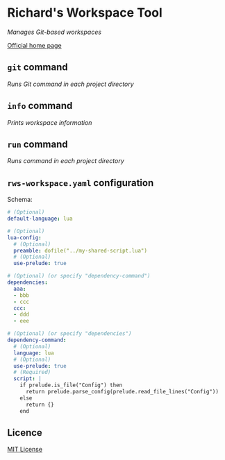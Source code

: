 # Richard's Workspace Tool

_Manages Git-based workspaces_

[Official home page][home]

## `git` command

_Runs Git command in each project directory_

## `info` command

_Prints workspace information_

## `run` command

_Runs command in each project directory_

## `rws-workspace.yaml` configuration

Schema:

```yaml
# (Optional)
default-language: lua

# (Optional)
lua-config:
  # (Optional)
  preamble: dofile("../my-shared-script.lua")
  # (Optional)
  use-prelude: true

# (Optional) (or specify "dependency-command")
dependencies:
  aaa:
  - bbb
  - ccc
  ccc:
  - ddd
  - eee

# (Optional) (or specify "dependencies")
dependency-command:
  # (Optional)
  language: lua
  # (Optional)
  use-prelude: true
  # (Required)
  script: |
    if prelude.is_file("Config") then
      return prelude.parse_config(prelude.read_file_lines("Config"))
    else
      return {}
    end
```

## Licence

[MIT License][licence]

[home]: https://github.com/rcook/rws
[licence]: LICENSE
